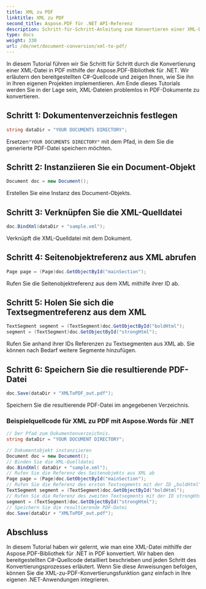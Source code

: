 ```yaml
---
title: XML zu PDF
linktitle: XML zu PDF
second_title: Aspose.PDF für .NET API-Referenz
description: Schritt-für-Schritt-Anleitung zum Konvertieren einer XML-Datei in PDF mit Aspose.PDF für .NET.
type: docs
weight: 330
url: /de/net/document-conversion/xml-to-pdf/
---
```


In diesem Tutorial führen wir Sie Schritt für Schritt durch die Konvertierung einer XML-Datei in PDF mithilfe der Aspose.PDF-Bibliothek für .NET. Wir erläutern den bereitgestellten C#-Quellcode und zeigen Ihnen, wie Sie ihn in Ihren eigenen Projekten implementieren. Am Ende dieses Tutorials werden Sie in der Lage sein, XML-Dateien problemlos in PDF-Dokumente zu konvertieren.

## Schritt 1: Dokumentenverzeichnis festlegen
```csharp
string dataDir = "YOUR DOCUMENTS DIRECTORY";
```
 Ersetzen`"YOUR DOCUMENTS DIRECTORY"` mit dem Pfad, in dem Sie die generierte PDF-Datei speichern möchten.

## Schritt 2: Instanziieren Sie ein Document-Objekt
```csharp
Document doc = new Document();
```
Erstellen Sie eine Instanz des Document-Objekts.

## Schritt 3: Verknüpfen Sie die XML-Quelldatei
```csharp
doc.BindXml(dataDir + "sample.xml");
```
Verknüpft die XML-Quelldatei mit dem Dokument.

## Schritt 4: Seitenobjektreferenz aus XML abrufen
```csharp
Page page = (Page)doc.GetObjectById("mainSection");
```
Rufen Sie die Seitenobjektreferenz aus dem XML mithilfe ihrer ID ab.

## Schritt 5: Holen Sie sich die Textsegmentreferenz aus dem XML
```csharp
TextSegment segment = (TextSegment)doc.GetObjectById("boldHtml");
segment = (TextSegment)doc.GetObjectById("strongHtml");
```
Rufen Sie anhand ihrer IDs Referenzen zu Textsegmenten aus XML ab. Sie können nach Bedarf weitere Segmente hinzufügen.

## Schritt 6: Speichern Sie die resultierende PDF-Datei
```csharp
doc.Save(dataDir + "XMLToPDF_out.pdf");
```
Speichern Sie die resultierende PDF-Datei im angegebenen Verzeichnis.

### Beispielquellcode für XML zu PDF mit Aspose.Words für .NET

```csharp
// Der Pfad zum Dokumentenverzeichnis.
string dataDir = "YOUR DOCUMENT DIRECTORY";

// Dokumentobjekt instanziieren
Document doc = new Document();
// Binden Sie die XML-Quelldatei
doc.BindXml( dataDir + "sample.xml");
// Rufen Sie die Referenz des Seitenobjekts aus XML ab
Page page = (Page)doc.GetObjectById("mainSection");
// Rufen Sie die Referenz des ersten Textsegments mit der ID „boldHtml“ ab
TextSegment segment = (TextSegment)doc.GetObjectById("boldHtml");
// Rufen Sie die Referenz des zweiten Textsegments mit der ID strongHtml ab
segment = (TextSegment)doc.GetObjectById("strongHtml");
// Speichern Sie die resultierende PDF-Datei
doc.Save(dataDir + "XMLToPDF_out.pdf");
```

## Abschluss
In diesem Tutorial haben wir gelernt, wie man eine XML-Datei mithilfe der Aspose.PDF-Bibliothek für .NET in PDF konvertiert. Wir haben den bereitgestellten C#-Quellcode detailliert beschrieben und jeden Schritt des Konvertierungsprozesses erläutert. Wenn Sie diese Anweisungen befolgen, können Sie die XML-zu-PDF-Konvertierungsfunktion ganz einfach in Ihre eigenen .NET-Anwendungen integrieren.